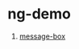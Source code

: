 # ng-demo

1. [message-box](module/message-box/message-box.html)
    <!-- 1. http://www.html-js.com/article/column/932  7篇 文章  done -->
    <!-- 2. 研究 angularjs 与后端通信 $http, $q -->
<!--     3. 看显示与格式化数据
    4 factory serive directive 等的区别和作用。


angular.module('myapp',[]); 声明这个模块

angular.module('myapp'); 引用这个模块
 -->





